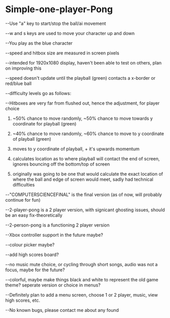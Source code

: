 # Simple-one-player-Pong
--Use "a" key to start/stop the ball/ai movement

--w and s keys are used to move your character up and down

--You play as the blue character

--speed and hitbox size are measured in screen pixels

--intended for 1920x1080 display, haven't been able to test on others, plan on improving this

--speed doesn't update until the playball (green) contacts a x-border or red/blue ball

--difficulty levels go as follows:

--Hitboxes are very far from flushed out, hence the adjustment, for player choice

1. ~50% chance to move randomly, ~50% chance to move towards y coordinate for playball (green)

3. ~40% chance to move randomly, ~60% chance to move to y coordinate of playball (green)

5. moves to y coordinate of playball, + it's upwards momentum

7. calculates location as to where playball will contact the end of screen, ignores bouncing off the bottom/top of screen

9. originally was going to be one that would calculate the exact location of where the ball and edge of screen would meet, sadly had technical difficulties


--"COMPUTERSCIENCEFINAL" is the final version (as of now, will probably continue for fun)

--2-player-pong is a 2 player version, with signicant ghosting issues, should be an easy fix-theoretically

--2-person-pong is a functioning 2 player version

--Xbox controller support in the future maybe?

--colour picker maybe?

--add high scores board?

--no music mute choice, or cycling through short songs, audio was not a focus, maybe for the future?

--colorful, maybe make things black and white to represent the old game theme? seperate version or choice in menus?

--Definitely plan to add a menu screen, choose 1 or 2 player, music, view high scores, etc.

--No known bugs, please contact me about any found

